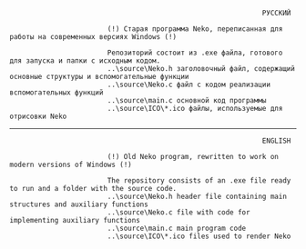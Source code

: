                                                                   РУССКИЙ

                            (!) Старая программа Neko, переписанная для работы на современных версиях Windows (!)

                            Репозиторий состоит из .exe файла, готового для запуска и папки с исходным кодом.
                            ..\source\Neko.h заголовочный файл, содержащий основные структуры и вспомогательные функции
                            ..\source\Neko.c файл с кодом реализации вспомогательных функций
                            ..\source\main.c основной код программы
                            ..\source\ICO\*.ico файлы, используемые для отрисовки Neko
                            
  
  -----------------------------------------------------------------------------------------------------------------------------

                                                                  ENGLISH

                            (!) Old Neko program, rewritten to work on modern versions of Windows (!)

                            The repository consists of an .exe file ready to run and a folder with the source code.
                            ..\source\Neko.h header file containing main structures and auxiliary functions
                            ..\source\Neko.c file with code for implementing auxiliary functions
                            ..\source\main.c main program code
                            ..\source\ICO\*.ico files used to render Neko
